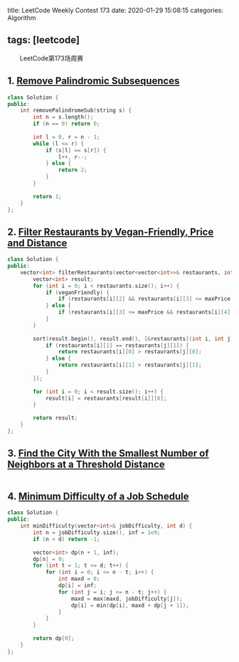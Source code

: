 title: LeetCode Weekly Contest 173
date: 2020-01-29 15:08:15
categories: Algorithm

tags: [leetcode]
---

　　LeetCode第173场周赛

<!-- more -->

## 1. [Remove Palindromic Subsequences](https://leetcode.com/contest/weekly-contest-173/problems/remove-palindromic-subsequences/)

```C++
class Solution {
public:
    int removePalindromeSub(string s) {
        int n = s.length();
        if (n == 0) return 0;
        
        int l = 0, r = n - 1;
        while (l <= r) {
            if (s[l] == s[r]) {
                l++, r--;
            } else {
                return 2;
            }
        }
        
        return 1;
    }
};
```

## 2. [Filter Restaurants by Vegan-Friendly, Price and Distance](https://leetcode.com/contest/weekly-contest-173/problems/filter-restaurants-by-vegan-friendly-price-and-distance/)

```C++
class Solution {
public:
    vector<int> filterRestaurants(vector<vector<int>>& restaurants, int veganFriendly, int maxPrice, int maxDistance) {
        vector<int> result;
        for (int i = 0; i < restaurants.size(); i++) {
            if (veganFriendly) {
                if (restaurants[i][2] && restaurants[i][3] <= maxPrice && restaurants[i][4] <= maxDistance) result.push_back(i);
            } else {
                if (restaurants[i][3] <= maxPrice && restaurants[i][4] <= maxDistance) result.push_back(i);
            }
        }
        
        sort(result.begin(), result.end(), [&restaurants](int i, int j) {
            if (restaurants[i][1] == restaurants[j][1]) {
                return restaurants[i][0] > restaurants[j][0];
            } else {
                return restaurants[i][1] > restaurants[j][1];
            }
        });
        
        for (int i = 0; i < result.size(); i++) {
            result[i] = restaurants[result[i]][0];
        }
        
        return result;
    }
};
```

## 3. [Find the City With the Smallest Number of Neighbors at a Threshold Distance](https://leetcode.com/contest/weekly-contest-173/problems/find-the-city-with-the-smallest-number-of-neighbors-at-a-threshold-distance/)

```C++

```

## 4. [Minimum Difficulty of a Job Schedule](https://leetcode.com/contest/weekly-contest-173/problems/minimum-difficulty-of-a-job-schedule/)

```C++
class Solution {
public:
    int minDifficulty(vector<int>& jobDifficulty, int d) {
        int n = jobDifficulty.size(), inf = 1e9;
        if (n < d) return -1;
        
        vector<int> dp(n + 1, inf);
        dp[n] = 0;
        for (int t = 1; t <= d; t++) {
            for (int i = 0; i <= n - t; i++) {
                int maxd = 0;
                dp[i] = inf;
                for (int j = i; j <= n - t; j++) {
                    maxd = max(maxd, jobDifficulty[j]);
                    dp[i] = min(dp[i], maxd + dp[j + 1]);
                }
            }
        }
        
        return dp[0];
    }
};
```

